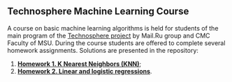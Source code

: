 ## Technosphere Machine Learning Course

A course on basic machine learning algorithms is held for students of the main program of the [Technosphere project](http://sphere.mail.ru) by Mail.Ru group and CMC Faculty of MSU. During the course students are offered to complete several homework assignments. Solutions are presented in the repository:
1. **[Homework 1. K Nearest Neighbors (KNN)](01)**;
2. **[Homework 2. Linear and logistic regressions](02)**.
